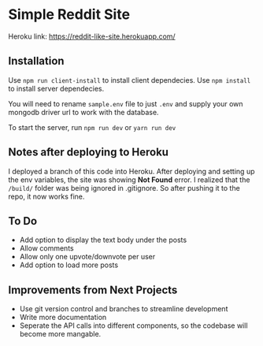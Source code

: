 # Simple Reddit Site

Heroku link: https://reddit-like-site.herokuapp.com/

## Installation

Use `npm run client-install` to install client dependecies.
Use `npm install` to install server dependecies.

You will need to rename `sample.env` file to just `.env` and supply your own mongodb driver url to work with the database.

To start the server, run `npm run dev` or `yarn run dev`

## Notes after deploying to Heroku

I deployed a branch of this code into Heroku. After deploying and setting up the env variables, the site was showing **Not Found** error. I realized that the `/build/` folder was being ignored in .gitignore. So after pushing it to the repo, it now works fine.

## To Do

- Add option to display the text body under the posts
- Allow comments
- Allow only one upvote/downvote per user
- Add option to load more posts

## Improvements from Next Projects

- Use git version control and branches to streamline development
- Write more documentation
- Seperate the API calls into different components, so the codebase will become more mangable.
